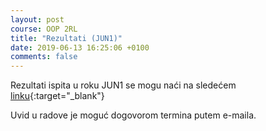 ```yaml
---
layout: post
course: OOP 2RL
title: "Rezultati (JUN1)"
date: 2019-06-13 16:25:06 +0100
comments: false
---
```


Rezultati ispita u roku JUN1 se mogu naći na sledećem 
[linku](https://matfoop.github.io/OOP/pismeni-ispiti/info#јун1---резултати-практичног-дела-испита){:target="_blank"}

Uvid u radove je moguć dogovorom termina putem e-maila.